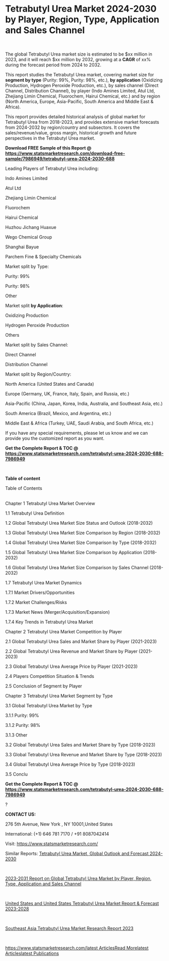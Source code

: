 <h1>Tetrabutyl Urea Market 2024-2030 by Player, Region, Type, Application and Sales Channel</h1><br/><p>The global Tetrabutyl Urea market size is estimated to be $xx million in 2023, and it will reach $xx million by 2032, growing at a <strong>CAGR</strong> of xx% during the forecast period from 2024 to 2032.</p>
 
 
 
 <p>This report studies the Tetrabutyl Urea market, covering market size for <strong>segment by type</strong> (Purity: 99%, Purity: 98%, etc.), <strong>by application</strong> (Oxidizing Production, Hydrogen Peroxide Production, etc.), by sales channel (Direct Channel, Distribution Channel), by player (Indo Amines Limited, Atul Ltd, Zhejiang Limin Chemical, Fluorochem, Hairui Chemical, etc.) and by region (North America, Europe, Asia-Pacific, South America and Middle East & Africa).</p>
 
 
 
 <p>This report provides detailed historical analysis of global market for Tetrabutyl Urea from 2018-2023, and provides extensive market forecasts from 2024-2032 by region/country and subsectors. It covers the sales/revenue/value, gross margin, historical growth and future perspectives in the Tetrabutyl Urea market.</p>
 
 
 
 <p><strong>Download FREE Sample of this Report @ <a href="https://www.statsmarketresearch.com/download-free-sample/7986949/tetrabutyl-urea-2024-2030-688">https://www.statsmarketresearch.com/download-free-sample/7986949/tetrabutyl-urea-2024-2030-688</a></strong></p>
 
 
 
 <p>Leading Players of Tetrabutyl Urea including:</p>
 
 
 
 <p>Indo Amines Limited</p>
 
 
 
 <p>Atul Ltd</p>
 
 
 
 <p>Zhejiang Limin Chemical</p>
 
 
 
 <p>Fluorochem</p>
 
 
 
 <p>Hairui Chemical</p>
 
 
 
 <p>Huzhou Jichang Huaxue</p>
 
 
 
 <p>Wego Chemical Group</p>
 
 
 
 <p>Shanghai Bayue</p>
 
 
 
 <p>Parchem Fine & Specialty Chemicals</p>
 
 
 
 <p>Market split by Type:</p>
 
 
 
 <p>Purity: 99%</p>
 
 
 
 <p>Purity: 98%</p>
 
 
 
 <p>Other</p>
 
 
 
 <p>Market split <strong>by Application</strong>:</p>
 
 
 
 <p>Oxidizing Production</p>
 
 
 
 <p>Hydrogen Peroxide Production</p>
 
 
 
 <p>Others</p>
 
 
 
 <p>Market split by Sales Channel:</p>
 
 
 
 <p>Direct Channel</p>
 
 
 
 <p>Distribution Channel</p>
 
 
 
 <p>Market split by Region/Country:</p>
 
 
 
 <p>North America (United States and Canada)</p>
 
 
 
 <p>Europe (Germany, UK, France, Italy, Spain, and Russia, etc.)</p>
 
 
 
 <p>Asia-Pacific (China, Japan, Korea, India, Australia, and Southeast Asia, etc.)</p>
 
 
 
 <p>South America (Brazil, Mexico, and Argentina, etc.)</p>
 
 
 
 <p>Middle East & Africa (Turkey, UAE, Saudi Arabia, and South Africa, etc.)</p>
 
 
 
 <p>If you have any special requirements, please let us know and we can provide you the customized report as you want.</p>
 
 
 
 <div><b>Get the Complete Report & TOC @ <a href="https://www.statsmarketresearch.com/tetrabutyl-urea-2024-2030-688-7986949">https://www.statsmarketresearch.com/tetrabutyl-urea-2024-2030-688-7986949</a></b></div>
 
 
 
 <p><br />
 
 <b>Table of content</b></p>
 
 
 
 <p>Table of Contents<br />
 
 <br />
 
 Chapter 1 Tetrabutyl Urea Market Overview<br />
 
 1.1 Tetrabutyl Urea Definition<br />
 
 1.2 Global Tetrabutyl Urea Market Size Status and Outlook (2018-2032)<br />
 
 1.3 Global Tetrabutyl Urea Market Size Comparison by Region (2018-2032)<br />
 
 1.4 Global Tetrabutyl Urea Market Size Comparison by Type (2018-2032)<br />
 
 1.5 Global Tetrabutyl Urea Market Size Comparison by Application (2018-2032)<br />
 
 1.6 Global Tetrabutyl Urea Market Size Comparison by Sales Channel (2018-2032)<br />
 
 1.7 Tetrabutyl Urea Market Dynamics<br />
 
 1.7.1 Market Drivers/Opportunities<br />
 
 1.7.2 Market Challenges/Risks<br />
 
 1.7.3 Market News (Merger/Acquisition/Expansion)<br />
 
 1.7.4 Key Trends in Tetrabutyl Urea Market<br />
 
 Chapter 2 Tetrabutyl Urea Market Competition by Player<br />
 
 2.1 Global Tetrabutyl Urea Sales and Market Share by Player (2021-2023)<br />
 
 2.2 Global Tetrabutyl Urea Revenue and Market Share by Player (2021-2023)<br />
 
 2.3 Global Tetrabutyl Urea Average Price by Player (2021-2023)<br />
 
 2.4 Players Competition Situation & Trends<br />
 
 2.5 Conclusion of Segment by Player<br />
 
 Chapter 3 Tetrabutyl Urea Market Segment by Type<br />
 
 3.1 Global Tetrabutyl Urea Market by Type<br />
 
 3.1.1 Purity: 99%<br />
 
 3.1.2 Purity: 98%<br />
 
 3.1.3 Other<br />
 
 3.2 Global Tetrabutyl Urea Sales and Market Share by Type (2018-2023)<br />
 
 3.3 Global Tetrabutyl Urea Revenue and Market Share by Type (2018-2023)<br />
 
 3.4 Global Tetrabutyl Urea Average Price by Type (2018-2023)<br />
 
 3.5 Conclu</p>
 
 
 
 <div><b>Get the Complete Report & TOC @ <a href="https://www.statsmarketresearch.com/tetrabutyl-urea-2024-2030-688-7986949">https://www.statsmarketresearch.com/tetrabutyl-urea-2024-2030-688-7986949</a></b></div>
 
 
 
 <p>? </p>
 
 
 
 <p><b>CONTACT US:</b><br />
 
 276 5th Avenue, New York , NY 10001,United States<br />
 
 International: (+1) 646 781 7170 / +91 8087042414<br />
 
 Visit: <a href="https://www.statsmarketresearch.com/">https://www.statsmarketresearch.com/</a><br />
 
 Similar Reports: <a href="https://www.statsmarketresearch.com/tetrabutyl-urea-2024-2030-688-7986949">Tetrabutyl Urea Market, Global Outlook and Forecast 2024-2030</a><br />
 
 <br />
 
 <a href="https://www.statsmarketresearch.com/tetrabutyl-urea-2024-2030-688-7986949">2023-2031 Report on Global Tetrabutyl Urea Market by Player, Region, Type, Application and Sales Channel</a><br />
 
 <br />
 
 <a href="https://www.statsmarketresearch.com/tetrabutyl-urea-2024-2030-688-7986949">United States and United States Tetrabutyl Urea Market Report & Forecast 2023-2028</a><br />
 
 <br />
 
 <a href="https://www.statsmarketresearch.com/tetrabutyl-urea-2024-2030-688-7986949">Southeast Asia Tetrabutyl Urea Market Research Report 2023</a><br />
 
 <br />
 
 <a href="https://gyeongbokgung.com">https://www.statsmarketresearch.com/</a><a href="https://hallyeomaritime.com">latest Articles</a><a href="https://jingwansa.com">Read More</a><a href="https://nguoiviet.jp/">latest Articles</a><a href="https://www.intelmarketresearch.com/">latest Publications</a></p>
